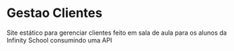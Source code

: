 # Gestao Clientes

Site estático para gerenciar clientes feito em sala de aula para os alunos da Infinity School consumindo uma API
